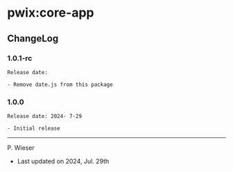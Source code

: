 # pwix:core-app

## ChangeLog

### 1.0.1-rc

    Release date: 

    - Remove date.js from this package

### 1.0.0

    Release date: 2024- 7-29

    - Initial release

---
P. Wieser
- Last updated on 2024, Jul. 29th
